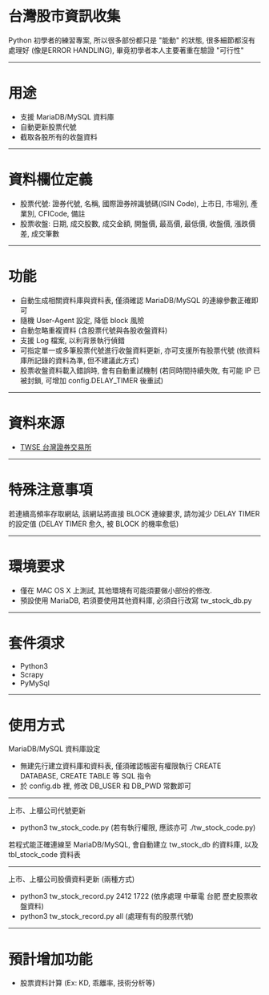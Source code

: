 # 台灣股市資訊收集
Python 初學者的練習專案, 所以很多部份都只是 "能動" 的狀態, 很多細節都沒有處理好 (像是ERROR HANDLING), 畢竟初學者本人主要著重在驗證 "可行性"
***
# 用途
+ 支援 MariaDB/MySQL 資料庫
+ 自動更新股票代號
+ 截取各股所有的收盤資料
***
# 資料欄位定義
+ 股票代號: 證券代號, 名稱, 國際證券辨識號碼(ISIN Code), 上市日, 市場別, 產業別, CFICode, 備註
+ 股票收盤: 日期, 成交股數, 成交金額, 開盤價, 最高價, 最低價, 收盤價, 漲跌價差, 成交筆數
***
# 功能
+ 自動生成相關資料庫與資料表, 僅須確認 MariaDB/MySQL 的連線參數正確即可
+ 隨機 User-Agent 設定, 降低 block 風險
+ 自動忽略重複資料 (含股票代號與各股收盤資料)
+ 支援 Log 檔案, 以利背景執行偵錯
+ 可指定單一或多筆股票代號進行收盤資料更新, 亦可支援所有股票代號 (依資料庫所記錄的資料為準, 但不建議此方式)
+ 股票收盤資料載入錯誤時, 會有自動重試機制 (若同時間持續失敗, 有可能 IP 已被封鎖, 可增加 config.DELAY_TIMER 後重試)
***
# 資料來源
+ [TWSE 台灣證券交易所](http://www.twse.com.tw/zh/)
***
# 特殊注意事項
若連續高頻率存取網站, 該網站將直接 BLOCK 連線要求, 請勿減少 DELAY TIMER 的設定值 (DELAY TIMER 愈久, 被 BLOCK 的機率愈低)
***
# 環境要求
+ 僅在 MAC OS X 上測試, 其他環境有可能須要做小部份的修改.
+ 預設使用 MariaDB, 若須要使用其他資料庫, 必須自行改寫 tw_stock_db.py 
***
# 套件須求
+ Python3
+ Scrapy
+ PyMySql
***
# 使用方式
MariaDB/MySQL 資料庫設定
+ 無建先行建立資料庫和資料表, 僅須確認帳密有權限執行 CREATE DATABASE, CREATE TABLE 等 SQL 指令
+ 於 config.db 裡, 修改 DB_USER 和 DB_PWD 常數即可
***
上市、上櫃公司代號更新
+ python3 tw_stock_code.py (若有執行權限, 應該亦可 ./tw_stock_code.py)

若程式能正確連線至 MariaDB/MySQL, 會自動建立 tw_stock_db 的資料庫, 以及 tbl_stock_code 資料表
***
上市、上櫃公司股價資料更新 (兩種方式)
+ python3 tw_stock_record.py 2412 1722 (依序處理 中華電 台肥 歷史股票收盤資料)
+ python3 tw_stock_record.py all (處理有有的股票代號)
***
# 預計增加功能
+ 股票資料計算 (Ex: KD, 乖離率, 技術分析等)